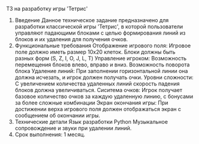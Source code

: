 ТЗ на разработку игры 'Тетрис'

1. Введение
Данное техническое задание предназначено для разработки классической игры 'Тетрис', в которой пользователи управляют падающими блоками с целью формирования линий из блоков и их удаления для получения очков.
2. Функциональные требования
Отображение игрового поля: Игровое поле должно иметь размер 10x20 клеток. Блоки должны быть разных форм (S, Z, I, O, J, L, T)
Управление игроком: Возможность перемещения блоков влево, вправо и вниз. Возможность поворота блока
Удаление линий: При заполнении горизонтальной линии она должна исчезать, и игрок должен получать очки.
Уровни сложности: С увеличением количества удаленных линий скорость падения блоков должна увеличиваться.
Сиситема очков: Игрок получает базовое количество очков за каждую удаленную линию, с бонусами за более сложные комбинации
Экран окончания игры: При достижении верха игрового поля должен отображаться экран с сообщением об окончании игры.
4. Технические детали
Язык разработки Python
Музыкальное сопровождение и звуки при удалении линий.
5. Срок выполнения: 1 месяц.